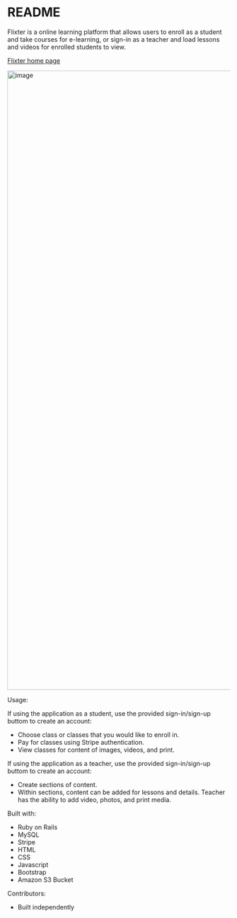 # README

Flixter is a online learning platform that allows users to enroll as a student and take courses for e-learning, or sign-in as a teacher and load lessons and videos for enrolled students to view. 

[Flixter home page](https://flixter-kathryn-hoelscher.herokuapp.com)

<img width="1401" alt="image" src="https://user-images.githubusercontent.com/56094085/96036647-60c6f900-0e2a-11eb-9f64-f31417001e97.png">

Usage: 

If using the application as a student, use the provided sign-in/sign-up buttom to create an account:
 * Choose class or classes that you would like to enroll in.
 * Pay for classes using Stripe authentication.
 * View classes for content of images, videos, and print. 
 
If using the application as a teacher, use the provided sign-in/sign-up buttom to create an account: 
 * Create sections of content.
 * Within sections, content can be added for lessons and details. Teacher has the ability to add video, photos, and print media. 
 
Built with:
* Ruby on Rails
* MySQL
* Stripe
* HTML
* CSS
* Javascript
* Bootstrap
* Amazon S3 Bucket

Contributors:
* Built independently
